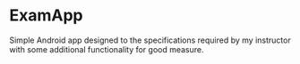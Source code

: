 ExamApp
=======

Simple Android app designed to the specifications required by my instructor with some additional functionality for good measure.
